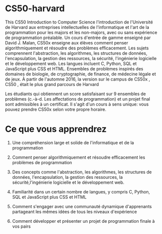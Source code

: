 # CS50-harvard
This CS50 Introduction to Computer Science l'introduction de l'Université de Harvard aux entreprises intellectuelles de l'informatique et l'art de la programmation pour les majors et les non-majors, avec ou sans expérience de programmation préalable. Un cours d'entrée de gamme enseigné par David J. Malan, CS50x enseigne aux élèves comment penser algorithmiquement et résoudre des problèmes efficacement. Les sujets comprennent l'abstraction, les algorithmes, les structures de données, l'encapsulation, la gestion des ressources, la sécurité, l'ingénierie logicielle et le développement web. Les langues incluent C, Python, SQL et JavaScript plus CSS et HTML. Ensembles de problèmes inspirés des domaines de biologie, de cryptographie, de finance, de médecine légale et de jeux. À partir de l'automne 2016, la version sur le campus de CS50x , CS50 , était le plus grand parcours de Harvard

Les étudiants qui obtiennent un score satisfaisant sur 9 ensembles de problèmes (c.-à-d. Les affectations de programmation) et un projet final sont admissibles à un certificat. Il s'agit d'un cours à sens unique: vous pouvez prendre CS50x selon votre propre horaire.

# Ce que vous apprendrez

1.  Une compréhension large et solide de l'informatique et de la programmation

2.  Comment penser algorithmiquement et résoudre efficacement les problèmes de programmation

3.  Des concepts comme l'abstraction, les algorithmes, les structures de données, l'encapsulation, la gestion des ressources, 
    la sécurité,l'ingénierie logicielle et le développement web.

3.  Familiarité dans un certain nombre de langues, y compris C, Python, SQL et JavaScript plus CSS et HTML

4.  Comment s'engager avec une communauté dynamique d'apprenants partageant les mêmes idées de tous les niveaux d'expérience

5.  Comment développer et présenter un projet de programmation finale à vos pairs
